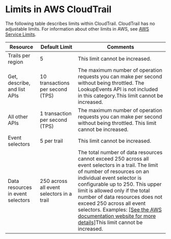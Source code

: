 # Limits in AWS CloudTrail<a name="WhatIsCloudTrail-Limits"></a>

The following table describes limits within CloudTrail\. CloudTrail has no adjustable limits\. For information about other limits in AWS, see [AWS Service Limits](https://docs.aws.amazon.com/general/latest/gr/aws_service_limits.html)\.


| Resource | Default Limit | Comments | 
| --- | --- | --- | 
| Trails per region | 5 | This limit cannot be increased\. | 
| Get, describe, and list APIs | 10 transactions per second \(TPS\) | The maximum number of operation requests you can make per second without being throttled\. The LookupEvents API is not included in this category\.This limit cannot be increased\. | 
| All other APIs | 1 transaction per second \(TPS\) | The maximum number of operation requests you can make per second without being throttled\. This limit cannot be increased\. | 
| Event selectors | 5 per trail | This limit cannot be increased\. | 
| Data resources in event selectors | 250 across all event selectors in a trail | The total number of data resources cannot exceed 250 across all event selectors in a trail\. The limit of number of resources on an individual event selector is configurable up to 250\. This upper limit is allowed only if the total number of data resources does not exceed 250 across all event selectors\. Examples: [\[See the AWS documentation website for more details\]](http://docs.aws.amazon.com/awscloudtrail/latest/userguide/WhatIsCloudTrail-Limits.html)This limit cannot be increased\. | 